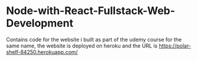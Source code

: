 # Node-with-React-Fullstack-Web-Development

Contains code for the website i built as part of the udemy course for the same name, the website is deployed on heroku and the URL is https://polar-shelf-84250.herokuapp.com/
